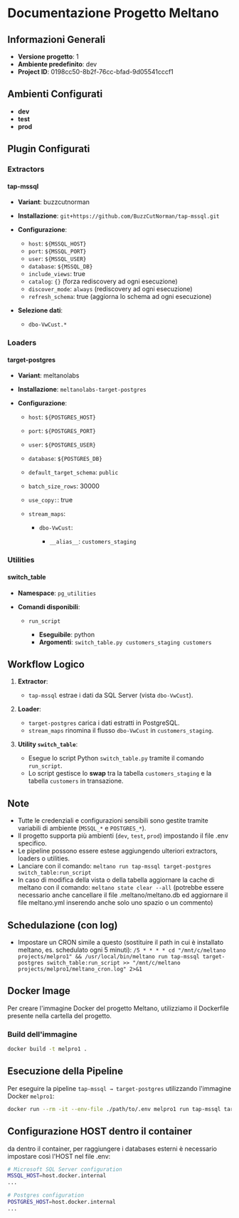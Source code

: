 # Documentazione Progetto Meltano

## Informazioni Generali

* **Versione progetto**: 1
* **Ambiente predefinito**: dev
* **Project ID**: 0198cc50-8b2f-76cc-bfad-9d05541cccf1

## Ambienti Configurati

* **dev**
* **test**
* **prod**

## Plugin Configurati

### Extractors

#### tap-mssql

* **Variant**: buzzcutnorman
* **Installazione**: `git+https://github.com/BuzzCutNorman/tap-mssql.git`
* **Configurazione**:

  * `host`: `${MSSQL_HOST}`
  * `port`: `${MSSQL_PORT}`
  * `user`: `${MSSQL_USER}`
  * `database`: `${MSSQL_DB}`
  * `include_views`: true
  * `catalog`: `{}` (forza rediscovery ad ogni esecuzione)
  * `discover_mode`: `always` (rediscovery ad ogni esecuzione)
  * `refresh_schema`: true (aggiorna lo schema ad ogni esecuzione)

* **Selezione dati**:

  * `dbo-VwCust.*`

### Loaders

#### target-postgres

* **Variant**: meltanolabs
* **Installazione**: `meltanolabs-target-postgres`
* **Configurazione**:

  * `host`: `${POSTGRES_HOST}`
  * `port`: `${POSTGRES_PORT}`
  * `user`: `${POSTGRES_USER}`
  * `database`: `${POSTGRES_DB}`
  * `default_target_schema`: `public`
  * `batch_size_rows`: 30000
  * `use_copy:`: true  
  * `stream_maps`:

    * `dbo-VwCust`:

      * `__alias__`: `customers_staging`

### Utilities

#### switch_table

* **Namespace**: `pg_utilities`
* **Comandi disponibili**:

  * `run_script`

    * **Eseguibile**: python
    * **Argomenti**: `switch_table.py customers_staging customers`

## Workflow Logico

1. **Extractor**:

   * `tap-mssql` estrae i dati da SQL Server (vista `dbo-VwCust`).

2. **Loader**:

   * `target-postgres` carica i dati estratti in PostgreSQL.
   * `stream_maps` rinomina il flusso `dbo-VwCust` in `customers_staging`.

3. **Utility `switch_table`**:

   * Esegue lo script Python `switch_table.py` tramite il comando `run_script`.
   * Lo script gestisce lo **swap** tra la tabella `customers_staging` e la tabella `customers` in transazione.

## Note

* Tutte le credenziali e configurazioni sensibili sono gestite tramite variabili di ambiente (`MSSQL_*` e `POSTGRES_*`).
* Il progetto supporta più ambienti (`dev`, `test`, `prod`) impostando il file .env specifico.
* Le pipeline possono essere estese aggiungendo ulteriori extractors, loaders o utilities.
* Lanciare con il comando:  ```meltano run tap-mssql target-postgres switch_table:run_script```
* In caso di modifica della vista o della tabella aggiornare la cache di meltano con il comando:  ```meltano state clear --all``` 
  (potrebbe essere necessario anche cancellare il file .meltano/meltano.db ed aggiornare il file meltano.yml inserendo anche solo uno spazio o un commento)

## Schedulazione (con log)

* Impostare un CRON simile a questo (sostituire il path in cui è installato meltano, es. schedulato ogni 5 minuti):
  ```/5 * * * * cd "/mnt/c/meltano projects/melpro1" && /usr/local/bin/meltano run tap-mssql target-postgres switch_table:run_script >> "/mnt/c/meltano projects/melpro1/meltano_cron.log" 2>&1```

## Docker Image

Per creare l'immagine Docker del progetto Meltano, utilizziamo il Dockerfile presente nella cartella del progetto.

### Build dell'immagine

```bash
docker build -t melpro1 .
```

## Esecuzione della Pipeline

Per eseguire la pipeline `tap-mssql → target-postgres` utilizzando l'immagine Docker `melpro1`:

```bash
docker run --rm -it --env-file ./path/to/.env melpro1 run tap-mssql target-postgres switch_table:run_script
```

## Configurazione HOST dentro il container

da dentro il container, per raggiungere i databases esterni è necessario impostare così l'HOST nel file .env:

```bash
# Microsoft SQL Server configuration
MSSQL_HOST=host.docker.internal
...

# Postgres configuration
POSTGRES_HOST=host.docker.internal
...
```